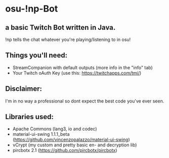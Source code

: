 # osu-!np-Bot

## a basic Twitch Bot written in Java.
!np tells the chat whatever you're playing/listening to in osu!

## Things you'll need:
- StreamCompanion with default outputs (more info in the "info" tab)
- Your Twitch oAuth Key (use this: https://twitchapps.com/tmi/)

## Disclaimer:
I'm in no way a professional so dont expect the best code you've ever seen.

## Libraries used:
- Apache Commons (lang3, io and codec)
- material-ui-swing 1.1.1_beta (https://github.com/vincenzopalazzo/material-ui-swing)
- vCrypt (my custom and pretty basic en- and decryption lib)
- pircbotx 2.1 (https://github.com/pircbotx/pircbotx)

